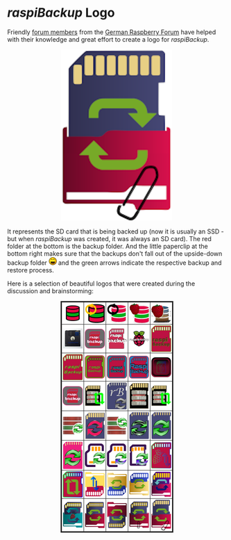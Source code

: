 # *raspiBackup* Logo


Friendly [forum members](https://forum-raspberrypi.de/forum/thread/59343-wer-hat-lust-und-zeit-ein-schoeneres-icon-fuer-den-raspibackup-installer-fuer-ub/) from the [German Raspberry Forum](https://forum-raspberrypi.de/forum/) have helped with their knowledge and great effort to create a logo for *raspiBackup*.

<center>

![Icon red blue final 256](images/icons/Icon_rot_blau_final_256.png)
</center>

It represents the SD card that is being backed up (now it is usually an SSD -
but when *raspiBackup* was created, it was always an SD card). The red folder
at the bottom is the backup folder. And the little paperclip at the bottom right makes sure
that the backups don't fall out of the upside-down backup folder
![laugh](images/icons/laugh.gif) and the green arrows indicate the respective backup and restore process.

Here is a selection of beautiful logos that were created during the discussion and brainstorming:

<center>

![Selection of icons](images/icons/icon-collection.png)
</center>

[.status]: translated
[.source]: https://www.linux-tips-and-tricks.de/de/raspibackupcategoried/653-raqspibackup-has-a-new-logo
[.source]: https://www.linux-tips-and-tricks.de/en/raspibackupcategorye/654-raspibackup-has-a-new-logo


